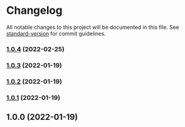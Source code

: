 # Changelog

All notable changes to this project will be documented in this file. See [standard-version](https://github.com/conventional-changelog/standard-version) for commit guidelines.

### [1.0.4](https://github.com/JonathanWolfe/prettier-eslint-formatter/compare/v1.0.3...v1.0.4) (2022-02-25)

### [1.0.3](https://github.com/JonathanWolfe/prettier-eslint-formatter/compare/v1.0.2...v1.0.3) (2022-01-19)

### [1.0.2](https://github.com/JonathanWolfe/prettier-eslint-formatter/compare/v1.0.1...v1.0.2) (2022-01-19)

### [1.0.1](https://github.com/JonathanWolfe/prettier-eslint-formatter/compare/v1.0.0...v1.0.1) (2022-01-19)

## 1.0.0 (2022-01-19)
